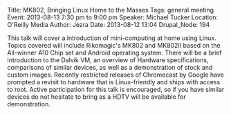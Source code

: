 Title: MK802, Bringing Linux Home to the Masses
Tags: general meeting
Event: 2013-08-13 7:30 pm to 9:00 pm
Speaker: Michael Tucker
Location: O'Reilly Media
Author: Jezra
Date: 2013-08-12 13:04
Drupal_Node: 194

This talk will cover a introduction of mini-computing at home using Linux.
Topics covered will include Rikomagic's MK802 and MK802II based on the All-winner A10 Chip set and Android operating system.
There will be a brief introduction to the Dalvik VM, an overview of Hardware specifications, comparisons of similar devices, as well as a demonstration of stock and custom images.
Recently restricted releases of Chromecast by Google have prompted a revisit to hardware that is Linux-friendly and ships with access to root.
Active participation for this talk is encouraged, so if you have similar devices do not hesitate to bring as a HDTV will be available for demonstration.
